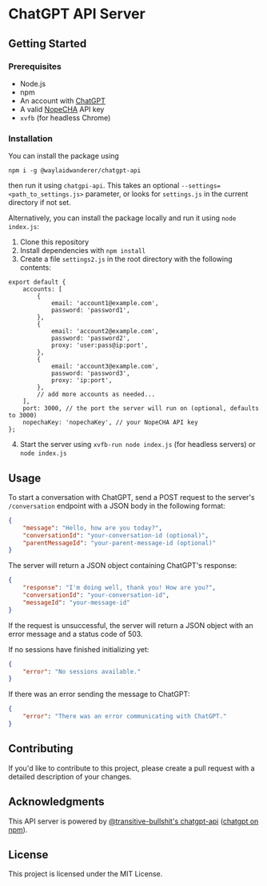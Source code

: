 # ChatGPT API Server

## Getting Started

### Prerequisites
- Node.js
- npm
- An account with [ChatGPT](https://chat.openai.com/chat)
- A valid [NopeCHA](https://nopecha.com/) API key
- `xvfb` (for headless Chrome)

### Installation
You can install the package using
```
npm i -g @waylaidwanderer/chatgpt-api
```
then run it using
`chatgpi-api`. This takes an optional `--settings=<path_to_settings.js>` parameter, or looks for `settings.js` in the current directory if not set.

Alternatively, you can install the package locally and run it using `node index.js`:
1. Clone this repository
2. Install dependencies with `npm install`
3. Create a file `settings2.js` in the root directory with the following contents:
```JS
export default {
    accounts: [
        {
            email: 'account1@example.com',
            password: 'password1',
        },
        {
            email: 'account2@example.com',
            password: 'password2',
            proxy: 'user:pass@ip:port',
        },
        {
            email: 'account3@example.com',
            password: 'password3',
            proxy: 'ip:port',
        },
        // add more accounts as needed...
    ],
    port: 3000, // the port the server will run on (optional, defaults to 3000)
    nopechaKey: 'nopechaKey', // your NopeCHA API key
};
```
4. Start the server using `xvfb-run node index.js` (for headless servers) or `node index.js`

## Usage
To start a conversation with ChatGPT, send a POST request to the server's `/conversation` endpoint with a JSON body in the following format:
```JSON
{
    "message": "Hello, how are you today?",
    "conversationId": "your-conversation-id (optional)",
    "parentMessageId": "your-parent-message-id (optional)"
}
```
The server will return a JSON object containing ChatGPT's response:
```JSON
{
    "response": "I'm doing well, thank you! How are you?",
    "conversationId": "your-conversation-id",
    "messageId": "your-message-id"
}
```

If the request is unsuccessful, the server will return a JSON object with an error message and a status code of 503.

If no sessions have finished initializing yet:
```JSON
{
    "error": "No sessions available."
}
```
If there was an error sending the message to ChatGPT:
```JSON
{
    "error": "There was an error communicating with ChatGPT."
}
```

## Contributing
If you'd like to contribute to this project, please create a pull request with a detailed description of your changes.

## Acknowledgments
This API server is powered by [@transitive-bullshit's chatgpt-api](https://github.com/transitive-bullshit/chatgpt-api) ([chatgpt on npm](https://www.npmjs.com/package/chatgpt)).

## License
This project is licensed under the MIT License.
